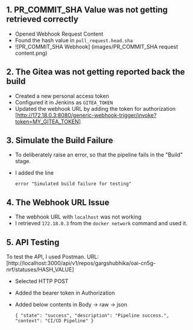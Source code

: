 
## 1. PR_COMMIT_SHA Value was not getting retrieved correctly

- Opened Webhook Request Content
- Found the hash value in `pull_request.head.sha`
- ![PR_COMMIT_SHA Webhook] (images/PR_COMMIT_SHA request content.png)

## 2. The Gitea was not getting reported back the build

- Created a new personal access token
- Configured it in Jenkins as `GITEA_TOKEN`
- Updated the webhook URL by adding the token for authorization [http://172.18.0.3:8080/generic-webhook-trigger/invoke?token=MY_GITEA_TOKEN]

## 3. Simulate the Build Failure
- To deliberately raise an error, so that the pipeline fails in the "Build" stage.
- I added the line

  `error "Simulated build failure for testing"`

## 4. The Webhook URL Issue
- The webhook URL with `localhost` was not working
- I retrieved `172.18.0.3` from the `docker network` command and used it.

## 5. API Testing
To test the API, I used Postman.
URL: [http://localhost:3000/api/v1/repos/gargshubhika/oai-cn5g-nrf/statuses/HASH_VALUE]

- Selected HTTP POST 
- Added the bearer token in Authorization 
- Added below contents in Body -> raw -> json
  
  `{
    "state": "success",
    "description": "Pipeline success.",
    "context": "CI/CD Pipeline"
}
`
